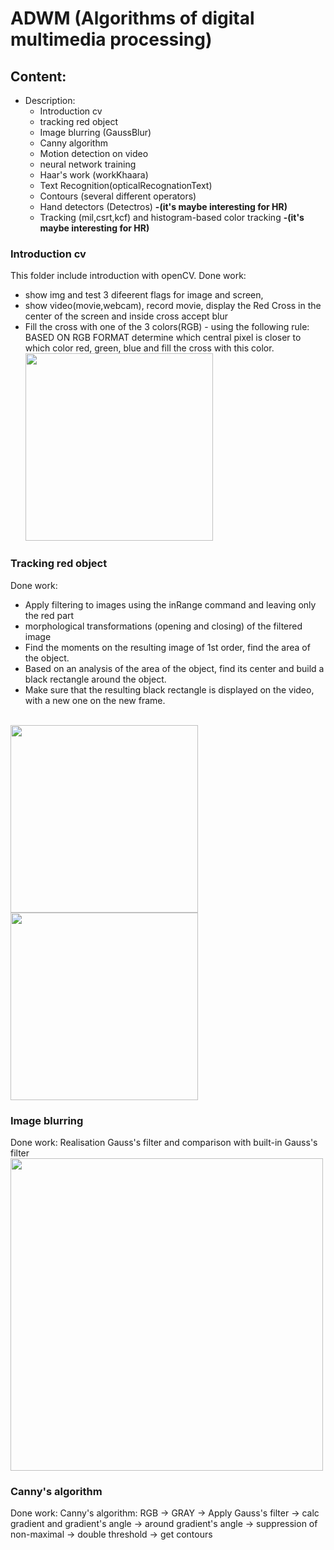 # ADWM (Algorithms of digital multimedia processing)
## Content:
 - Description:
   - Introduction cv
   - tracking red object
   - Image blurring (GaussBlur)
   - Canny algorithm
   - Motion detection on video
   - neural network training
   - Haar's work (workKhaara)
   - Text Recognition(opticalRecognationText)
   - Contours (several different operators)
   - Hand detectors (Detectros) **-(it's maybe interesting for HR)**
   - Tracking (mil,csrt,kcf) and histogram-based color tracking **-(it's maybe interesting for HR)**

### Introduction cv
This folder include introduction with openCV. 
Done work: 
  - show img and test 3 difeerent flags for image and screen, 
  - show video(movie,webcam), record movie, display the Red Cross in the center of the screen and inside cross accept blur
  - Fill the cross with one of the 3 colors(RGB) - using the following rule: BASED ON RGB FORMAT
determine which central pixel is closer to which color red, green, blue and fill the cross with this color.
<br><img src="https://github.com/StrongerProgrammer7/ADWM/assets/71569051/68c4617d-d14a-4dc3-9c6d-30ae532739fe" alt="" width="300"/>
### Tracking red object
Done work:  
- Apply filtering to images using the inRange command and leaving only the red part
- morphological transformations (opening and closing) of the filtered image
- Find the moments on the resulting image of 1st order, find the area of ​​the object.
- Based on an analysis of the area of ​​the object, find its center and build a black rectangle around the object.
- Make sure that the resulting black rectangle is displayed on the video, with a new one on the new frame.

<br><img src="https://github.com/StrongerProgrammer7/ADWM/assets/71569051/20f87f7e-053f-4d01-b234-095fc06fbcd6" alt="" width="300"/>
<img src="https://github.com/StrongerProgrammer7/ADWM/assets/71569051/41ffb369-2443-4b79-a67c-1db5d86a4fb5" alt="" width="300"/>

### Image blurring 
Done work: Realisation Gauss's filter and comparison with built-in Gauss's filter
<br> <img src="https://github.com/StrongerProgrammer7/ADWM/assets/71569051/df7d9c23-2f2f-4db1-93f1-de0c374e0071" alt="" width="500"/>

### Canny's algorithm
Done work: Canny's algorithm: RGB -> GRAY -> Apply Gauss's filter -> calc gradient and gradient's angle -> around gradient's angle -> suppression of non-maximal -> double threshold -> get contours 

